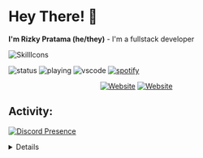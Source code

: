 # Hey There! 👋
**I'm Rizky Pratama (he/they)** - I'm a fullstack developer

![SkillIcons](https://skillicons.dev/icons?i=androidstudio,aws,azure,bootstrap,discord,bots,css,gcp,git,go,heroku,html,java,js,linux,lua,mongodb,mysql,nodejs,php,py,vscode,wordpress,workers&perline=12)

![status](https://nocache.advaith.workers.dev?url=https://img.shields.io/endpoint?url=https://dev.discordprofiles.me/api/badge/status/454223855607742474?simple=true)
![playing](https://nocache.advaith.workers.dev?url=https://img.shields.io/endpoint?url=https://dev.discordprofiles.me/api/badge/playing/454223855607742474)
![vscode](https://nocache.advaith.workers.dev?url=https://img.shields.io/endpoint?url=https://dev.discordprofiles.me/api/badge/vscode/454223855607742474)
[![spotify](https://nocache.advaith.workers.dev?url=https://img.shields.io/endpoint?url=https://dev.discordprofiles.me/api/badge/spotify/454223855607742474)](https://dev.discordprofiles.me/openspotify/454223855607742474)

<div align="center">
  <a href="https://www.pololer.my.id/"><img alt="Website" src="https://img.shields.io/website?style=flat-square&logo=google-chrome&logoColor=white&up_message=pololer&url=https%3A%2F%2Fwww.pololer.my.id%2F"></a>
  <a href="https://pekmen.my.id/"><img alt="Website" src="https://img.shields.io/website?style=flat-square&logo=google-chrome&logoColor=white&up_message=Pekmen&url=https%3A%2F%2Fpekmen.my.id%2F"></a>
</div>

## Activity:
[![Discord Presence](https://lanyard.cnrad.dev/api/454223855607742474)](https://discord.com/users/454223855607742474)

<details>

  <a href="#">![Github stats](https://github-readme-stats.vercel.app/api?username=Aruh1&theme=blueberry&count_private=true&hide_border=true&line_height=20)</a>
  <a href="#">![Top Langs](https://github-readme-stats.vercel.app/api/top-langs/?username=Aruh1&layout=compact&theme=blueberry&count_private=true&hide_border=true)</a>
</details>
